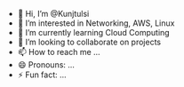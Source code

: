 - 👋 Hi, I’m @Kunjtulsi
- 👀 I’m interested in Networking, AWS, Linux
- 🌱 I’m currently learning Cloud Computing
- 💞️ I’m looking to collaborate on projects 
- 📫 How to reach me ...
- 😄 Pronouns: ...
- ⚡ Fun fact: ...

<!---
Kunjtulsi/Kunjtulsi is a ✨ special ✨ repository because its `README.md` (this file) appears on your GitHub profile.
You can click the Preview link to take a look at your changes.
--->
